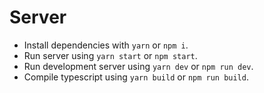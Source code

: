 # Server

- Install dependencies with `yarn` or `npm i`.
- Run server using `yarn start` or `npm start`.
- Run development server using `yarn dev` or `npm run dev`.
- Compile typescript using `yarn build` or `npm run build`.
